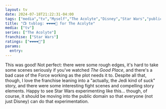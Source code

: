 ```yaml
---
layout: tv
date: 2024-07-18T21:22:31-04:00
tags: ["media","tv","Myself","The Acolyte","Disney","Star Wars","public domain","copyright","intellectual property"]
title: "📺 tvblog: ❤️❤️❤️❤️🖤 for The Acolyte"
media: ["tv"]
series: ["The Acolyte"]
franchise: ["Star Wars"]
ratings: ["❤️❤️❤️❤️🖤"]
params:
  entry:
---
```

This was good! Not perfect: there were some rough edges, it's hard to take some scenes seriously if you've watched *The Good Place*, and there's a bad case of the Force working as the plot needs it to. Despite all that, though, I love the franchise leaning into a "actually, the Jedi kind of suck" story, and there were some interesting fight scenes and compelling story elements. Happy to see Star Wars experimenting like this... though, of course, it should be moving into the public domain so that everyone (not just Disney) can do that experimentation.
